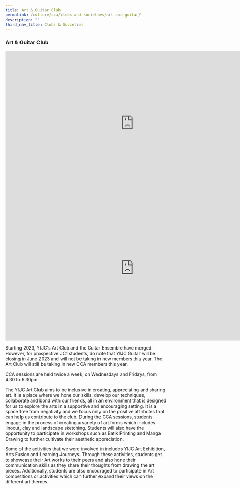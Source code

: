 ```yaml
---
title: Art & Guitar Club
permalink: /culture/cca/clubs-and-societies/art-and-guitar/
description: ""
third_nav_title: Clubs & Societies
---
```


### **Art & Guitar Club**

<iframe width="800" height="450" src="https://www.youtube.com/embed/cH4cwI4vmLw" title="Art Club" frameborder="0" allow="accelerometer; autoplay; clipboard-write; encrypted-media; gyroscope; picture-in-picture; web-share" allowfullscreen></iframe>

<iframe width="800" height="450" src="https://www.youtube.com/embed/HlT-0hjf9vg" title="Guitar Ensemble" frameborder="0" allow="accelerometer; autoplay; clipboard-write; encrypted-media; gyroscope; picture-in-picture; web-share" allowfullscreen></iframe>

Starting 2023, YIJC's Art Club and the Guitar Ensemble have merged. However, for prospective JC1 students, do note that YIJC Guitar will be closing in June 2023 and will not be taking in new members this year. The Art Club will still be taking in new CCA members this year.

CCA sessions are held twice a week, on Wednesdays and Fridays, from 4.30 to 6.30pm.

The YIJC Art Club aims to be inclusive in creating, appreciating and sharing art. It is a place where we hone our skills, develop our techniques, collaborate and bond with our friends, all in an environment that is designed for us to explore the arts in a supportive and encouraging setting. It is a space free from negativity and we focus only on the positive attributes that can help us contribute to the club. During the CCA sessions, students engage in the process of creating a variety of art forms which includes linocut, clay and landscape sketching. Students will also have the opportunity to participate in workshops such as Batik Printing and Manga Drawing to further cultivate their aesthetic appreciation.

Some of the activities that we were involved in includes YIJC Art Exhibition, Arts Fusion and Learning Journeys. Through these activities, students get to showcase their Art works to their peers and also hone their communication skills as they share their thoughts from drawing the art pieces. Additionally, students are also encouraged to participate in Art competitions or activities which can further expand their views on the different art themes.
